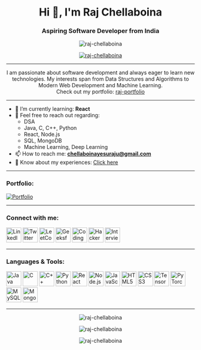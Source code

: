 <h1 align="center">Hi 👋, I'm Raj Chellaboina</h1>
<h3 align="center">Aspiring Software Developer from India</h3>

<p align="center">
  <img src="https://komarev.com/ghpvc/?username=raj-chellaboina&label=Profile%20views&color=0e75b6&style=flat" alt="raj-chellaboina" />
</p>

<p align="center">
  <a href="https://github.com/ryo-ma/github-profile-trophy">
    <img src="https://github-profile-trophy.vercel.app/?username=raj-chellaboina" alt="raj-chellaboina" />
  </a>
</p>

---

<p align="center">
I am passionate about software development and always eager to learn new technologies. My interests span from Data Structures and Algorithms to Modern Web Development and Machine Learning.<br>
Check out my portfolio: <a href="https://raj-portfolio-site.web.app/" target="_blank">raj-portfolio</a>
</p>

---
- 🌱 I’m currently learning: **React**
- 💬 Feel free to reach out regarding:
  - DSA
  - Java, C, C++, Python
  - React, Node.js
  - SQL, MongoDB
  - Machine Learning, Deep Learning
- 📫 How to reach me: **chellaboinayesuraju@gmail.com**
- 📄 Know about my experiences: <a href="https://drive.google.com/file/d/18lFJSqMhL1nKgoBz9fXSTZA_3HhvJzU9/view?usp=drive_link" target="_blank">Click here</a>

---

<h3 align="left">Portfolio:</h3>
<p align="left">
  <a href="https://raj-portfolio-site.web.app/" target="_blank">
    <img src="https://img.shields.io/badge/Portfolio-Visit-blueviolet?logo=Firefox" alt="Portfolio" />
  </a>
</p>

---

<h3 align="left">Connect with me:</h3>
<p align="left">
  <a href="https://www.linkedin.com/in/raj-chellaboina/" target="_blank"><img src="https://cdn.jsdelivr.net/gh/devicons/devicon/icons/linkedin/linkedin-original.svg" alt="LinkedIn" width="40" height="40"/></a>
  <a href="https://x.com/Raj99991737358" target="_blank"><img src="https://cdn.jsdelivr.net/gh/devicons/devicon/icons/twitter/twitter-original.svg" alt="Twitter" width="40" height="40"/></a>
  <a href="https://leetcode.com/u/RajChellaboina/" target="_blank"><img src="https://upload.wikimedia.org/wikipedia/commons/1/19/LeetCode_logo_black.png" alt="LeetCode" width="40" height="40"/></a>
  <a href="https://www.geeksforgeeks.org/user/chellaboin15yx/" target="_blank"><img src="https://upload.wikimedia.org/wikipedia/commons/4/43/GeeksforGeeks.svg" alt="GeeksforGeeks" width="40" height="40"/></a>
  <a href="https://www.naukri.com/code360/profile/c3077cc6-b51e-46fd-b107-fc5167803b4e" target="_blank"><img src="https://files.codingninjas.in/new-cn-logos-1-1711622387.svg" alt="Coding Ninjas" width="40" height="40"/></a>
  <a href="https://www.hackerrank.com/profile/chellaboinayesu1" target="_blank"><img src="https://cdn.worldvectorlogo.com/logos/hackerrank.svg" alt="HackerRank" width="40" height="40"/></a>
  <a href="https://www.interviewbit.com/profile/raj-999/" target="_blank"><img src="https://www.interviewbit.com/_next/static/media/brand.6cf9233b.svg" alt="InterviewBit" width="40" height="40"/></a>
</p>

---

<h3 align="left">Languages & Tools:</h3>
<p align="left">
  <img src="https://cdn.jsdelivr.net/gh/devicons/devicon/icons/java/java-original.svg" alt="Java" width="40" height="40"/>
  <img src="https://cdn.jsdelivr.net/gh/devicons/devicon/icons/c/c-original.svg" alt="C" width="40" height="40"/>
  <img src="https://cdn.jsdelivr.net/gh/devicons/devicon/icons/cplusplus/cplusplus-original.svg" alt="C++" width="40" height="40"/>
  <img src="https://cdn.jsdelivr.net/gh/devicons/devicon/icons/python/python-original.svg" alt="Python" width="40" height="40"/>
  <img src="https://cdn.jsdelivr.net/gh/devicons/devicon/icons/react/react-original.svg" alt="React" width="40" height="40"/>
  <img src="https://cdn.jsdelivr.net/gh/devicons/devicon/icons/nodejs/nodejs-original.svg" alt="Node.js" width="40" height="40"/>
  <img src="https://cdn.jsdelivr.net/gh/devicons/devicon/icons/javascript/javascript-original.svg" alt="JavaScript" width="40" height="40"/>
  <img src="https://cdn.jsdelivr.net/gh/devicons/devicon/icons/html5/html5-original.svg" alt="HTML5" width="40" height="40"/>
  <img src="https://cdn.jsdelivr.net/gh/devicons/devicon/icons/css3/css3-original.svg" alt="CSS3" width="40" height="40"/>
  <img src="https://cdn.jsdelivr.net/gh/devicons/devicon/icons/tensorflow/tensorflow-original.svg" alt="TensorFlow" width="40" height="40"/>
  <img src="https://cdn.jsdelivr.net/gh/devicons/devicon/icons/pytorch/pytorch-original.svg" alt="PyTorch" width="40" height="40"/>
  <img src="https://cdn.jsdelivr.net/gh/devicons/devicon/icons/mysql/mysql-original.svg" alt="MySQL" width="40" height="40"/>
  <img src="https://cdn.jsdelivr.net/gh/devicons/devicon/icons/mongodb/mongodb-original.svg" alt="MongoDB" width="40" height="40"/>
</p>

---

<p align="center">
  <img src="https://github-readme-stats.vercel.app/api/top-langs?username=raj-chellaboina&show_icons=true&locale=en&layout=compact" alt="raj-chellaboina" />
</p>
<p align="center">
  <img src="https://github-readme-stats.vercel.app/api?username=raj-chellaboina&show_icons=true&locale=en" alt="raj-chellaboina" />
</p>
<p align="center">
  <img src="https://github-readme-streak-stats.herokuapp.com/?user=raj-chellaboina&" alt="raj-chellaboina" />
</p>
